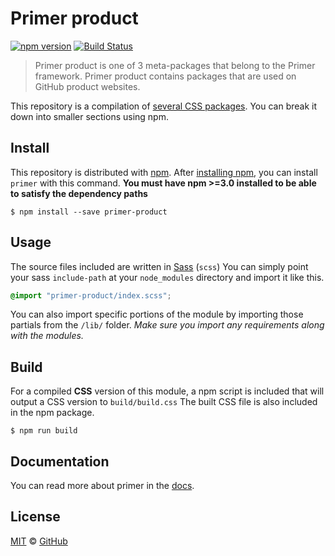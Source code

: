 # Primer product

[![npm version](https://img.shields.io/npm/v/primer-product.svg)](https://www.npmjs.org/package/primer-product)
[![Build Status](https://travis-ci.org/primer/primer.svg?branch=master)](https://travis-ci.org/primer/primer)

> Primer product is one of 3 meta-packages that belong to the Primer framework. Primer product contains packages that are used on GitHub product websites.

This repository is a compilation of [several CSS packages](https://github.com/primer/primer). You can break it down into smaller sections using npm.

## Install

This repository is distributed with [npm][npm]. After [installing npm][install-npm], you can install `primer` with this command. **You must have npm >=3.0 installed to be able to satisfy the dependency paths**

```
$ npm install --save primer-product
```

## Usage

The source files included are written in [Sass][sass] (`scss`) You can simply point your sass `include-path` at your `node_modules` directory and import it like this.

```scss
@import "primer-product/index.scss";
```

You can also import specific portions of the module by importing those partials from the `/lib/` folder. _Make sure you import any requirements along with the modules._

## Build

For a compiled **CSS** version of this module, a npm script is included that will output a CSS version to `build/build.css` The built CSS file is also included in the npm package.

```
$ npm run build
```

## Documentation

You can read more about primer in the [docs][docs].

## License

[MIT](./LICENSE) &copy; [GitHub](https://github.com/)

[primer]: https://github.com/primer/primer
[docs]: http://primer.github.io/
[npm]: https://www.npmjs.com/
[install-npm]: https://docs.npmjs.com/getting-started/installing-node
[sass]: http://sass-lang.com/
